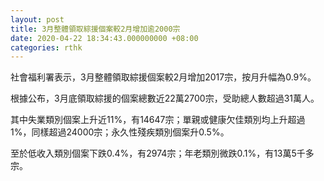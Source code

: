 ```yaml
---
layout: post
title: 3月整體領取綜援個案較2月增加逾2000宗
date: 2020-04-22 18:34:43.000000000 +08:00
categories: rthk
---
```


社會福利署表示，3月整體領取綜援個案較2月增加2017宗，按月升幅為0.9%。

根據公布，3月底領取綜援的個案總數近22萬2700宗，受助總人數超過31萬人。
 
其中失業類別個案上升近11%，有14647宗；單親或健康欠佳類別均上升超過1%，同樣超過24000宗；永久性殘疾類別個案升0.5%。

至於低收入類別個案下跌0.4%，有2974宗；年老類別微跌0.1%，有13萬5千多宗。
